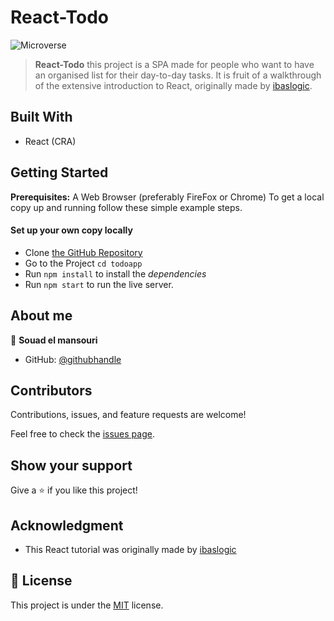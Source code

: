 # React-Todo

![Microverse](https://img.shields.io/badge/Microverse-blueviolet)

> **React-Todo** 
this project is a SPA made for people who want to have an organised list for their day-to-day tasks. It is fruit of a walkthrough of the extensive introduction to React, originally made by [ibaslogic](https://ibaslogic.com/react-tutorial-for-beginners/).

## Built With

- React (CRA)

## Getting Started

**Prerequisites:** A Web Browser (preferably FireFox or Chrome)
To get a local copy up and running follow these simple example steps.

#### Set up your own copy locally

- Clone [the GitHub Repository](git@github.com:souad988/todoapp.git)
- Go to the Project `cd todoapp`
- Run `npm install` to install the _dependencies_
- Run `npm start` to run the live server.

## About me

👤 **Souad el mansouri**

- GitHub: [@githubhandle](https://github.com/souad988)
## Contributors

Contributions, issues, and feature requests are welcome!

Feel free to check the [issues page](../../issues/).

## Show your support

Give a ⭐️ if you like this project!

## Acknowledgment

- This React tutorial was originally made by [ibaslogic](https://ibaslogic.com/react-tutorial-for-beginners/)

## 📝 License

This project is under the [MIT](./LICENSE) license.